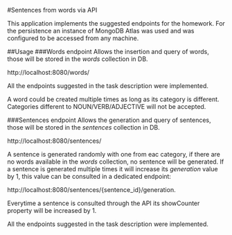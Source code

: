#Sentences from words via API

This application implements the suggested endpoints for the homework.
For the persistence an instance of MongoDB Atlas was used and was 
configured to be accessed from any machine.

##Usage
###Words endpoint
Allows the insertion and query of words, those will be stored in 
the _words_ collection in DB.

http://localhost:8080/words/

All the endpoints suggested in the task description were implemented.

A word could be created multiple times as long as its category is different.
Categories different to NOUN/VERB/ADJECTIVE will not be accepted.

###Sentences endpoint
Allows the generation and query of sentences, those will be stored in 
the _sentences_ collection in DB.

http://localhost:8080/sentences/

A sentence is generated randomly with one from eac category, if there are
no words available in the _words_ collection, no sentence will be generated.
If a sentence is generated multiple times it will increase its _generation_
value by 1, this value can be consulted in a dedicated endpoint:

http://localhost:8080/sentences/{sentence_id}/generation.

Everytime a sentence is consulted through the API its showCounter property
will be increased by 1.

All the endpoints suggested in the task description were implemented.